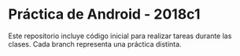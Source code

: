 # Práctica de Android - 2018c1
Este repositorio incluye código inicial para realizar tareas durante las clases. Cada branch representa una práctica distinta.
